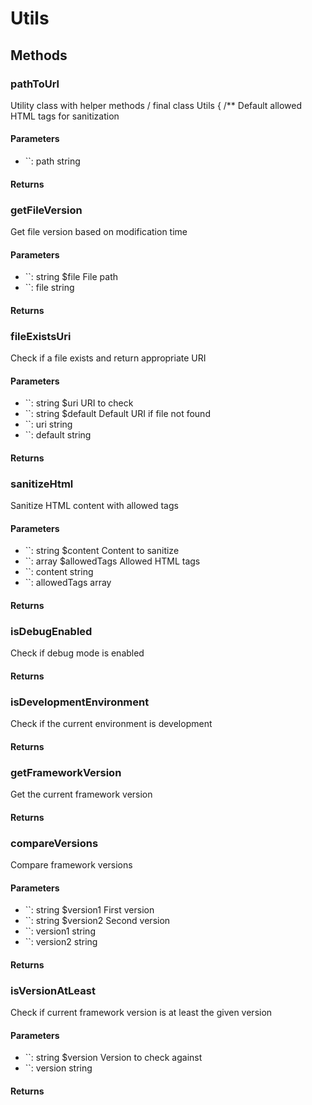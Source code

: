 # Utils

<!-- @doc-source: Utils -->


## Methods

### pathToUrl
<!-- @doc-source: Utils.pathToUrl -->
Utility class with helper methods
/
final class Utils
{
/**
Default allowed HTML tags for sanitization

#### Parameters

- ``: path string

#### Returns



### getFileVersion
<!-- @doc-source: Utils.getFileVersion -->
Get file version based on modification time

#### Parameters

- ``: string $file File path
- ``: file string

#### Returns



### fileExistsUri
<!-- @doc-source: Utils.fileExistsUri -->
Check if a file exists and return appropriate URI

#### Parameters

- ``: string $uri URI to check
- ``: string $default Default URI if file not found
- ``: uri string
- ``: default string

#### Returns



### sanitizeHtml
<!-- @doc-source: Utils.sanitizeHtml -->
Sanitize HTML content with allowed tags

#### Parameters

- ``: string $content Content to sanitize
- ``: array $allowedTags Allowed HTML tags
- ``: content string
- ``: allowedTags array

#### Returns



### isDebugEnabled
<!-- @doc-source: Utils.isDebugEnabled -->
Check if debug mode is enabled

#### Returns



### isDevelopmentEnvironment
<!-- @doc-source: Utils.isDevelopmentEnvironment -->
Check if the current environment is development

#### Returns



### getFrameworkVersion
<!-- @doc-source: Utils.getFrameworkVersion -->
Get the current framework version

#### Returns



### compareVersions
<!-- @doc-source: Utils.compareVersions -->
Compare framework versions

#### Parameters

- ``: string $version1 First version
- ``: string $version2 Second version
- ``: version1 string
- ``: version2 string

#### Returns



### isVersionAtLeast
<!-- @doc-source: Utils.isVersionAtLeast -->
Check if current framework version is at least the given version

#### Parameters

- ``: string $version Version to check against
- ``: version string

#### Returns



